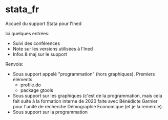 # stata_fr

Accueil du support Stata pour l'Ined

Ici quelques entrées:

* Suivi des conférences 
* Note sur les versions utilisées à l'Ined
* Infos & maj sur le support

Renvois:

* Sous support appelé "programmation" (hors graphiques). Premiers éléments
  * profile.do
  * package gtools 
* Sous support sur les graphiques (c'est de la programmation, mais cela fait suite à la formation interne de 2020 faite avec Bénédicte Garnier pour l'unité de recherche Démographie Economique (et je la remercie).
* Sous support sur la programmation

